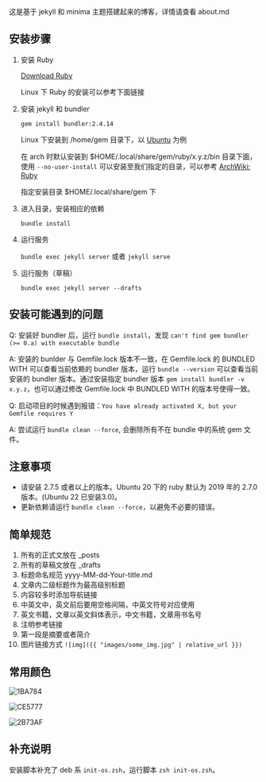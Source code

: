 这是基于 jekyll 和 minima 主题搭建起来的博客，详情请查看 about.md

## 安装步骤

1. 安装 Ruby

   [Download Ruby](https://www.ruby-lang.org/en/downloads/)

   Linux 下 Ruby 的安装可以参考下面链接

2. 安装 jekyll 和 bundler

   `gem install bundler:2.4.14`

   Linux 下安装到 /home/gem 目录下，以 [Ubuntu](https://jekyllrb.com/docs/installation/ubuntu/) 为例

   在 arch 时默认安装到 $HOME/.local/share/gem/ruby/x.y.z/bin 目录下面，使用 `--no-user-install` 可以安装至我们指定的目录，可以参考 [ArchWiki: Ruby](https://wiki.archlinux.org/title/Ruby#Installing_gems_system-wide)

   指定安装目录 $HOME/.local/share/gem 下

3. 进入目录，安装相应的依赖

   `bundle install`

4. 运行服务

   `bundle exec jekyll server` 或者 `jekyll serve`

5. 运行服务（草稿）

   `bundle exec jekyll server --drafts`

## 安装可能遇到的问题

Q: 安装好 bundler 后，运行 `bundle install`，发现 `can't find gem bundler (>= 0.a) with executable bundle`

A: 安装的 bunlder 与 Gemfile.lock 版本不一致，在 Gemfile.lock 的 BUNDLED WITH 可以查看当前依赖的 bundler 版本，运行 `bundle --version` 可以查看当前安装的 bundler 版本。通过安装指定 bundler 版本 `gem install bundler -v x.y.z`，也可以通过修改 Gemfile.lock 中 BUNDLED WITH 的版本号使得一致。

Q: 启动项目的时候遇到报错：`You have already activated X, but your Gemfile requires Y`

A: 尝试运行 `bundle clean --force`, 会删除所有不在 bundle 中的系统 gem 文件。

## 注意事项

- 请安装 2.7.5 或者以上的版本。Ubuntu 20 下的 ruby 默认为 2019 年的 2.7.0 版本。(Ubuntu 22 已安装3.0)。
- 更新依赖请运行 `bundle clean --force`，以避免不必要的错误。

## 简单规范

1. 所有的正式文放在 \_posts
2. 所有的草稿文放在 \_drafts
3. 标题命名规范 yyyy-MM-dd-Your-title.md
4. 文章内二级标题作为最高级别标题
5. 内容较多时添加导航链接
6. 中英文中，英文前后要用空格间隔，中英文符号对应使用
7. 英文书籍，文章以英文斜体表示，中文书籍，文章用书名号
8. 注明参考链接
9. 第一段是摘要或者简介
10. 图片链接方式 `![img]({{ "images/some_img.jpg" | relative_url }})`

## 常用颜色

![1BA784](https://placehold.co/160x120/1ba784/fff?text=1BA784)

![CE5777](https://placehold.co/160x120/ce5777/fff?text=CE5777)

![2B73AF](https://placehold.co/160x120/2b73af/fff?text=2B73AF)

## 补充说明

安装脚本补充了 deb 系 `init-os.zsh`，运行脚本 `zsh init-os.zsh`。
